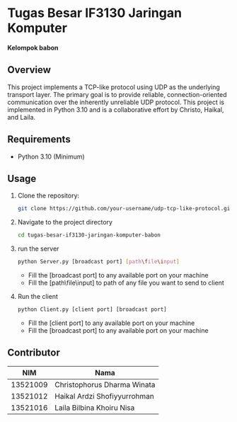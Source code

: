 # Tugas Besar IF3130 Jaringan Komputer
**Kelompok babon**
## Overview

This project implements a TCP-like protocol using UDP as the underlying transport layer. The primary goal is to provide reliable, connection-oriented communication over the inherently unreliable UDP protocol. This project is implemented in Python 3.10 and is a collaborative effort by Christo, Haikal, and Laila.

## Requirements

- Python 3.10 (Minimum)

## Usage

1. Clone the repository:

   ```bash
   git clone https://github.com/your-username/udp-tcp-like-protocol.git

2. Navigate to the project directory

   ```bash
   cd tugas-besar-if3130-jaringan-komputer-babon
4. run the server

   ```bash
   python Server.py [broadcast port] [path\file\input]
   ```
   - Fill the [broadcast port] to any available port on your machine
   - Fill the [path\file\input] to path of any file you want to send to client
6. Run the client

   ```bash
   python Client.py [client port] [broadcast port]
   ```
   - Fill the [client port] to any available port on your machine
   - Fill the [broadcast port] to any available port on your machine
## Contributor
| NIM | Nama |
| --- | --- |
| 13521009 | Christophorus Dharma Winata |
| 13521012 | Haikal Ardzi Shofiyyurrohman |
| 13521016 | Laila Bilbina Khoiru Nisa |
